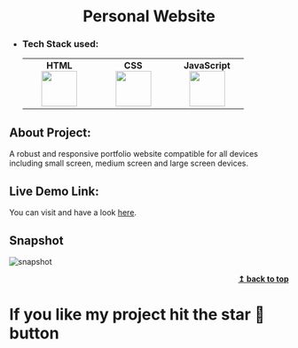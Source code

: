 <h1 align="center">Personal Website</h1> 

- ### Tech Stack used:
	<center>
		<table>
			<tbody>
				<tr>
					<td width="25%" align="center">
						<span><strong>HTML</strong></span><br/>
						<img height="64px" width="64px" src="https://clipartcraft.com/images/html5-logo-html-5.png">
					</td>
					<td width="25%" align="center">
						<span><strong>CSS</strong></span><br/>
						<img height="64px" width="64px" src="https://w7.pngwing.com/pngs/696/424/png-transparent-logo-css-css3.png">
					</td>
          <td width="25%" align="center">
						<span><strong>JavaScript</strong></span><br/>
						<img height="64px" width="64px" src="https://openclipart.org/image/800px/272343">
					</td>
				</tr>
			</tbody>
		</table>
	</center>

## About Project:
A robust and responsive portfolio website compatible for all devices including small screen, medium screen and large screen devices.

## Live Demo Link:
You can visit and have a look <a href="https://jatinchaudhary0319.github.io/Personal-Website/" target="_blank" rel="noopener noreferrer">here</a>.


## Snapshot
![snapshot](https://github.com/JatinChaudhary0319/Personal-Website/assets/137517499/135c619e-ba18-46cc-a717-488bc526b09e)
<div align="right">
<b><a href="#">↥ back to top</a></b>
</div>

# If you like my project hit the star 🌟 button
